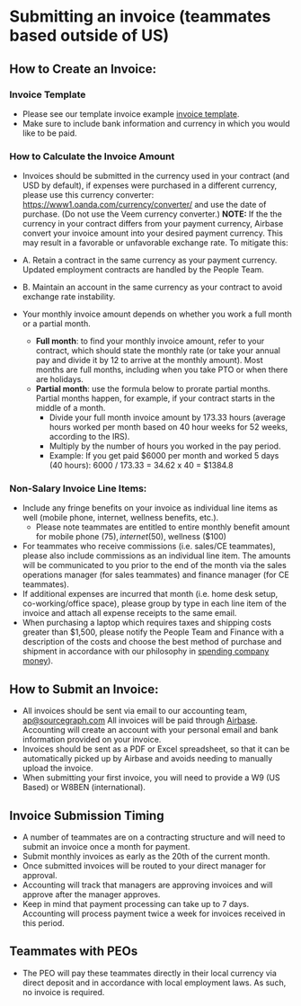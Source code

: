 # Submitting an invoice (teammates based outside of US)

## How to Create an Invoice:

### Invoice Template

- Please see our template invoice example [invoice template](https://docs.google.com/spreadsheets/d/1EPYH0nfMSdLE1Eq83eH01SPiuMbfTMiy0W2qS0OZnuo/edit?usp=sharing).
- Make sure to include bank information and currency in which you would like to be paid.

### How to Calculate the Invoice Amount

- Invoices should be submitted in the currency used in your contract (and USD by default), if expenses were purchased in a different currency, please use this currency converter: https://www1.oanda.com/currency/converter/ and use the date of purchase. (Do not use the Veem currency converter.)
  **NOTE:** If the the currency in your contract differs from your payment currency, Airbase convert your invoice amount into your desired payment currency. This may result in a favorable or unfavorable exchange rate. To mitigate this:

- A. Retain a contract in the same currency as your payment currency. Updated employment contracts are handled by the People Team.
- B. Maintain an account in the same currency as your contract to avoid exchange rate instability.

- Your monthly invoice amount depends on whether you work a full month or a partial month.
  - **Full month**: to find your monthly invoice amount, refer to your contract, which should state the monthly rate (or take your annual pay and divide it by 12 to arrive at the monthly amount). Most months are full months, including when you take PTO or when there are holidays.
  - **Partial month**: use the formula below to prorate partial months. Partial months happen, for example, if your contract starts in the middle of a month.
    - Divide your full month invoice amount by 173.33 hours (average hours worked per month based on 40 hour weeks for 52 weeks, according to the IRS).
    - Multiply by the number of hours you worked in the pay period.
    - Example: If you get paid $6000 per month and worked 5 days (40 hours): 6000 / 173.33 = 34.62 x 40 = $1384.8

### Non-Salary Invoice Line Items:

- Include any fringe benefits on your invoice as individual line items as well (mobile phone, internet, wellness benefits, etc.).
  - Please note teammates are entitled to entire monthly benefit amount for mobile phone ($75), internet ($50), wellness ($100)
- For teammates who receive commissions (i.e. sales/CE teammates), please also include commissions as an individual line item. The amounts will be communicated to you prior to the end of the month via the sales operations manager (for sales teammates) and finance manager (for CE teammates).
- If additional expenses are incurred that month (i.e. home desk setup, co-working/office space), please group by type in each line item of the invoice and attach all expense receipts to the same email.
- When purchasing a laptop which requires taxes and shipping costs greater than $1,500, please notify the People Team and Finance with a description of the costs and choose the best method of purchase and shipment in accordance with our philosophy in [spending company money](../benefits-perks/spending-company-money.md)).

## How to Submit an Invoice:

- All invoices should be sent via email to our accounting team, ap@sourcegraph.com All invoices will be paid through [Airbase](https://www.airbase.com/). Accounting will create an account with your personal email and bank information provided on your invoice.
- Invoices should be sent as a PDF or Excel spreadsheet, so that it can be automatically picked up by Airbase and avoids needing to manually upload the invoice.
- When submitting your first invoice, you will need to provide a W9 (US Based) or W8BEN (international).

## Invoice Submission Timing

- A number of teammates are on a contracting structure and will need to submit an invoice once a month for payment.
- Submit monthly invoices as early as the 20th of the current month.
- Once submitted invoices will be routed to your direct manager for approval.
- Accounting will track that managers are approving invoices and will approve after the manager approves.
- Keep in mind that payment processing can take up to 7 days. Accounting will process payment twice a week for invoices received in this period.

## Teammates with PEOs

- The PEO will pay these teammates directly in their local currency via direct deposit and in accordance with local employment laws. As such, no invoice is required.
